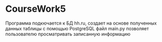# CourseWork5

Программа подкючается к БД hh.ru, создает на основе полученных данных таблицы с помощью PostgreSQL
файл main.py позволяет пользователю просматривать записанную информацию 
